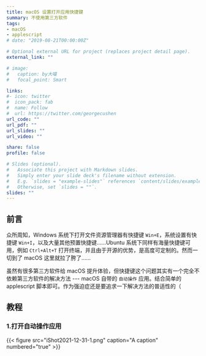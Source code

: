 ```yaml
---
title: macOS 设置打开应用快捷键
summary: 不使用第三方软件
tags:
- macOS
- applescript
# date: "2019-08-21T00:00:00Z"

# Optional external URL for project (replaces project detail page).
external_link: ""

# image:
#   caption: by大喵
#   focal_point: Smart

links:
#- icon: twitter
#  icon_pack: fab
#  name: Follow
#  url: https://twitter.com/georgecushen
url_code: ""
url_pdf: ""
url_slides: ""
url_video: ""

share: false
profile: false

# Slides (optional).
#   Associate this project with Markdown slides.
#   Simply enter your slide deck's filename without extension.
#   E.g. `slides = "example-slides"` references `content/slides/example-slides.md`.
#   Otherwise, set `slides = ""`.
slides: ""
---
```


## 前言

众所周知，Windows 系统下打开文件资源管理器有快捷键 `Win+E`，系统设置有快捷键 `Win+I`，以及大量其他预置快捷键……Ubuntu 系统下同样有海量快捷键可用，例如 `Ctrl+Alt+T` 打开终端，并且由于开源的优势，是高度可定制的。然而一切到了 macOS 这里就拉了胯了……

虽然有很多第三方软件给 macOS 提升体验，但快捷键这个问题其实有一个完全不依赖第三方软件的解决方法 --- macOS 自带的 `自动操作` 应用。结合简单的 applescript 脚本即可。作为强迫症还是要追求一下解决方法的普适性的（

## 教程

### 1.打开自动操作应用

<!-- ![打开自动操作应用](iShot2021-12-31-1.png) -->
{{< figure src="iShot2021-12-31-1.png" caption="A caption" numbered="true" >}}
